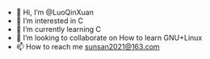 - 👋 Hi, I’m @LuoQinXuan
- 👀 I’m interested in C
- 🌱 I’m currently learning C
- 💞️ I’m looking to collaborate on How to learn GNU+Linux
- 📫 How to reach me sunsan2021@163.com

<!---
LuoQinXuan/LuoQinXuan is a ✨ special ✨ repository because its `README.md` (this file) appears on your GitHub profile.
You can click the Preview link to take a look at your changes.
https://www.cnblogs.com/rainbowsea26
--->
